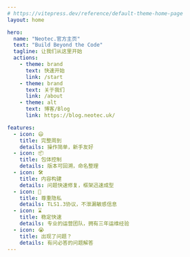 ```yaml
---
# https://vitepress.dev/reference/default-theme-home-page
layout: home

hero:
  name: "Neotec.官方主页"
  text: "Build Beyond the Code"
  tagline: 让我们从这里开始
  actions:
    - theme: brand
      text: 快速开始
      link: /start
    - theme: brand
      text: 关于我们
      link: /about
    - theme: alt
      text: 博客/Blog
      link: https://blog.neotec.uk/

features:
  - icon: 😃
    title: 完整周到
    details: 操作简单，新手友好
  - icon: 📦
    title: 包体控制
    details: 版本可回溯，命名整理
  - icon: 🛠️
    title: 内容构建
    details: 问题快速修复，框架迅速成型
  - icon: 🔐
    title: 尊重隐私
    details: TLS1.3协议，不泄漏敏感信息
  - icon: ⌛️
    title: 稳定快速
    details: 专业的运营团队，拥有三年运维经验
  - icon: 😭
    title: 出现了问题？
    details: 有问必答的问题解答
---
```


